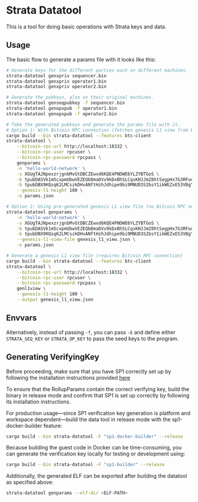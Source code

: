 # Strata Datatool

This is a tool for doing basic operations with Strata keys and data.

## Usage

The basic flow to generate a params file with it looks like this:

```sh
# Generate keys for the different parties each on different machines.
strata-datatool genxpriv sequencer.bin
strata-datatool genxpriv operator1.bin
strata-datatool genxpriv operator2.bin

# Generate the pubkeys, also on their original machines.
strata-datatool genseqpubkey -f sequencer.bin
strata-datatool genopxpub -f operator1.bin
strata-datatool genopxpub -f operator2.bin

# Take the generated pubkeys and generate the params file with it.
# Option 1: With Bitcoin RPC connection (fetches genesis L1 view from Bitcoin node)
cargo build --bin strata-datatool --features btc-client
strata-datatool \
    --bitcoin-rpc-url http://localhost:18332 \
    --bitcoin-rpc-user rpcuser \
    --bitcoin-rpc-password rpcpass \
    genparams \
    -n 'hello-world-network' \
    -s XGUgTAJNpexzrjgnbMvGtDBCZEwxd6KQE4PNDWE6YLZYBTGoS \
    -b tpubDASVk1m5cxpmUbwVEZEQb8maDVx9kDxBhSLCqsKHJJmZ8htSegpHx7G3RFudZCdDLtNKTosQiBLbbFsVA45MemurWenzn16Y1ft7NkQekcD \
    -b tpubDBX9KQsqK2LMCszkDHvANftHzhJdhipe9bi9MNUD3S2bsY1ikWEZxE53VBgYN8WoNXk9g9eRzhx6UfJcQr3XqkA27aSxXvKu5TYFZJEAjCd \
    --genesis-l1-height 100 \
    -o params.json

# Option 2: Using pre-generated genesis L1 view file (no Bitcoin RPC needed)
strata-datatool genparams \
    -n 'hello-world-network' \
    -s XGUgTAJNpexzrjgnbMvGtDBCZEwxd6KQE4PNDWE6YLZYBTGoS \
    -b tpubDASVk1m5cxpmUbwVEZEQb8maDVx9kDxBhSLCqsKHJJmZ8htSegpHx7G3RFudZCdDLtNKTosQiBLbbFsVA45MemurWenzn16Y1ft7NkQekcD \
    -b tpubDBX9KQsqK2LMCszkDHvANftHzhJdhipe9bi9MNUD3S2bsY1ikWEZxE53VBgYN8WoNXk9g9eRzhx6UfJcQr3XqkA27aSxXvKu5TYFZJEAjCd \
    --genesis-l1-view-file genesis_l1_view.json \
    -o params.json

# Generate a genesis L1 view file (requires Bitcoin RPC connection)
cargo build --bin strata-datatool --features btc-client
strata-datatool \
    --bitcoin-rpc-url http://localhost:18332 \
    --bitcoin-rpc-user rpcuser \
    --bitcoin-rpc-password rpcpass \
    genl1view \
    --genesis-l1-height 100 \
    --output genesis_l1_view.json
```

## Envvars

Alternatively, instead of passing `-f`, you can pass `-E` and define either
`STRATA_SEQ_KEY` or `STRATA_OP_KEY` to pass the seed keys to the program.

## Generating VerifyingKey

Before proceeding, make sure that you have SP1 correctly set up by following the installation instructions provided [here](https://docs.succinct.xyz/docs/sp1/getting-started/install)

To ensure that the RollupParams contain the correct verifying key, build the binary in release mode and confirm that SP1 is set up correctly by following its installation instructions.

For production usage—since SP1 verification key generation is platform and workspace dependent—build the data tool in release mode with the sp1-docker-builder feature:

```bash
cargo build --bin strata-datatool -F "sp1-docker-builder" --release
```

Because building the guest code in Docker can be time-consuming, you can generate the verification key locally for testing or development using:

```bash
cargo build --bin strata-datatool -F "sp1-builder" --release
```

Additionally, the generated ELF can be exported after building the datatool as specified above:

```bash
strata-datatool genparams --elf-dir <ELF-PATH>
```
